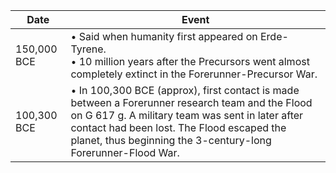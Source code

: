 |Date|Event|
|---|---|
150,000 BCE | • Said when humanity first appeared on Erde-Tyrene.<br/>• 10 million years after the Precursors went almost completely extinct in the Forerunner-Precursor War. 
100,300 BCE | • In 100,300 BCE (approx), first contact is made between a Forerunner research team and the Flood on G 617 g. A military team was sent in later after contact had been lost. The Flood escaped the planet, thus beginning the 3-century-long Forerunner-Flood War.
